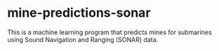 # mine-predictions-sonar
This is a machine learning program that predicts mines for submarines using Sound Navigation and Ranging (SONAR) data.
